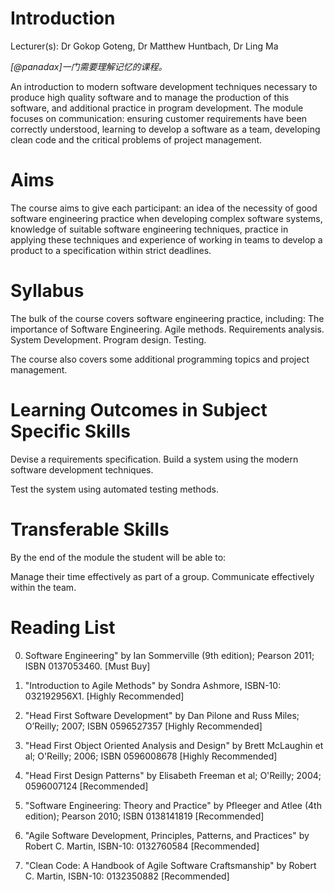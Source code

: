 # Introduction

Lecturer(s): Dr Gokop Goteng, Dr Matthew Huntbach, Dr Ling Ma

*[@panadax]一门需要理解记忆的课程。*

An introduction to modern software development techniques necessary to produce high quality software and to manage the production of this software, and additional practice in program development. The module focuses on communication: ensuring customer requirements have been correctly understood, learning to develop a software as a team, developing clean code and the critical problems of project management.


# Aims

The course aims to give each participant: an idea of the necessity of good software engineering practice when developing complex software systems, knowledge of suitable software engineering techniques, practice in applying these techniques and experience of working in teams to develop a product to a specification within strict deadlines.


# Syllabus

The bulk of the course covers software engineering practice, including: 
The importance of Software Engineering. Agile methods. Requirements analysis. System Development. Program design. Testing. 

The course also covers some additional programming topics and project management.


# Learning Outcomes in Subject Specific Skills

Devise a requirements specification. Build a system using the modern software development techniques. 

Test the system using automated testing methods.


# Transferable Skills

By the end of the module the student will be able to:

Manage their time effectively as part of a group. Communicate effectively within the team.

# Reading List

0.	Software Engineering" by Ian Sommerville (9th edition); Pearson 2011; ISBN 0137053460. [Must Buy]	

1.	 "Introduction to Agile Methods" by Sondra Ashmore, ISBN-10: 032192956X1. [Highly Recommended] 

2.	"Head First Software Development" by Dan Pilone and Russ Miles; O’Reilly; 2007; ISBN 0596527357 [Highly Recommended] 

3.	 "Head First Object Oriented Analysis and Design" by Brett McLaughin et al; O'Reilly; 2006; ISBN 0596008678 [Highly Recommended] 

4.	"Head First Design Patterns" by Elisabeth Freeman et al; O'Reilly; 2004; 0596007124 [Recommended] 

5.	"Software Engineering: Theory and Practice" by Pfleeger and Atlee (4th edition); Pearson 2010; ISBN 0138141819 [Recommended] 

6.	"Agile Software Development, Principles, Patterns, and Practices" by Robert C. Martin, ISBN-10: 0132760584 [Recommended]

7. "Clean Code: A Handbook of Agile Software Craftsmanship" by Robert C. Martin, ISBN-10: 0132350882 [Recommended] 
